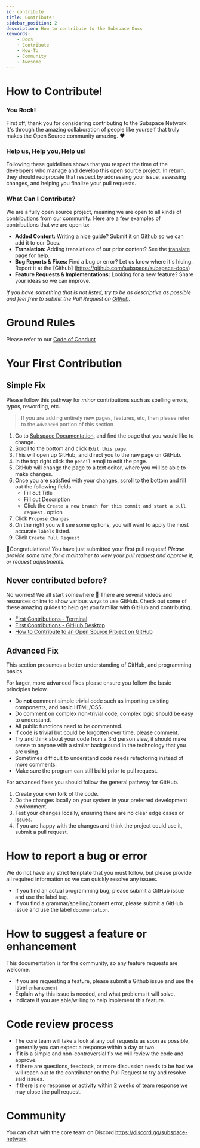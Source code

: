 ```yaml
---
id: contribute  
title: Contribute!
sidebar_position: 2
description: How to contribute to the Subspace Docs
keywords:
    - Docs
    - Contribute
    - How-To
    - Community
    - Awesome
---
```


# How to Contribute!

### You Rock!

First off, thank you for considering contributing to the Subspace Network. It's through the amazing collaboration of people like yourself that truly makes the Open Source community amazing. ❤️

### Help us, Help you, Help us!

Following these guidelines shows that you respect the time of the developers who manage and develop this open source project. In return, they should reciprocate that respect by addressing your issue, assessing changes, and helping you finalize your pull requests.


### What Can I Contribute?

We are a fully open source project, meaning we are open to all kinds of contributions from our community. Here are a few examples of contributions that we are open to:

- **Added Content:** Writing a nice guide? Submit it on [Github](https://github.com/subspace/subspace-docs) so we can add it to our Docs. 
- **Translation:** Adding translations of our prior content? See the [translate](TRANSLATE) page for help.
- **Bug Reports & Fixes:** Find a bug or error? Let us know where it's hiding. Report it at the [Github] (https://github.com/subspace/subspace-docs)
- **Feature Requests & Implementations:** Looking for a new feature? Share your ideas so we can improve.

*If you have something that is not listed, try to be as descriptive as possible and feel free to submit the Pull Request on [Github](https://github.com/subspace/subspace-docs).*

# Ground Rules

Please refer to our [Code of Conduct](CODE_OF_CONDUCT)

# Your First Contribution

## Simple Fix

Please follow this pathway for *minor* contributions such as spelling errors, typos, rewording, etc. 
> If you are adding entirely new pages, features, etc, then please refer to the `Advanced` portion of this section

1. Go to [Subspace Documentation](https://docs.subspace.network), and find the page that you would like to change.
2. Scroll to the bottom and click `Edit this page`.
3. This will open up GitHub, and direct you to the raw page on GitHub.
4. In the top right click the `pencil` emoji to edit the page.
5. GitHub will change the page to a text editor, where you will be able to make changes.
6. Once you are satisfied with your changes, scroll to the bottom and fill out the following fields.
    - Fill out Title
    - Fill out Description
    - Click the `Create a new branch for this commit and start a pull request.` option
7. Click `Propose Changes`
8. On the right you will see some options, you will want to apply the most accurate `labels` listed.
9. Click `Create Pull Request`

🎉Congratulations! You have just submitted your first pull request! 
*Please provide some time for a maintainer to view your pull request and approve it, or request adjustments.*

## Never contributed before?

No worries! We all start somewhere 🚀 There are several videos and resources online to show various ways to use GitHub.
Check out some of these amazing guides to help get you familiar with GitHub and contributing.
- [First Contributions - Terminal](https://github.com/firstcontributions/first-contributions)
- [First Contributions - GitHub Desktop](https://github.com/firstcontributions/first-contributions/blob/master/gui-tool-tutorials/github-desktop-tutorial.md)
- [How to Contribute to an Open Source Project on GitHub](https://egghead.io/courses/how-to-contribute-to-an-open-source-project-on-github)

## Advanced Fix

This section presumes a better understanding of GitHub, and programming basics.

For larger, more advanced fixes please ensure you follow the basic principles below.
* Do **not** comment simple trivial code such as importing existing components, and basic HTML/CSS.
* Do comment on complex non-trivial code, complex logic should be easy to understand.
* All public functions need to be commented.
* If code is trivial but could be forgotten over time, please comment.
* Try and think about your code from a 3rd person view, it should make sense to anyone with a similar background in the technology that you are using.
* Sometimes difficult to understand code needs refactoring instead of more comments.
* Make sure the program can still build prior to pull request.

For advanced fixes you should follow the general pathway for GitHub.

1. Create your own fork of the code.
2. Do the changes locally on your system in your preferred development environment.
3. Test your changes locally, ensuring there are no clear edge cases or issues.
4. If you are happy with the changes and think the project could use it, submit a pull request.

# How to report a bug or error

We do not have any strict template that you must follow, but please provide all required information so we can quickly resolve any issues.

* If you find an actual programming bug, please submit a GitHub issue and use the label `bug`.
* If you find a grammar/spelling/content error, please submit a GitHub issue and use the label `documentation`.

# How to suggest a feature or enhancement

This documentation is for the community, so any feature requests are welcome.
* If you are requesting a feature, please submit a Github issue and use the label `enhancement`
* Explain why this issue is needed, and what problems it will solve.
* Indicate if you are able/willing to help implement this feature.

# Code review process

* The core team will take a look at any pull requests as soon as possible, generally you can expect a response within a day or two.
* If it is a simple and non-controversial fix we will review the code and approve. 
* If there are questions, feedback, or more discussion needs to be had we will reach out to the contributor on the Pull Request to try and resolve said issues.
* If there is no response or activity within 2 weeks of team response we may close the pull request.

# Community

You can chat with the core team on Discord https://discord.gg/subspace-network.
